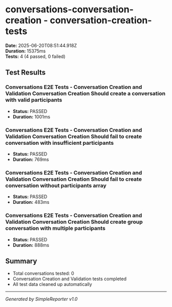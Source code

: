 # conversations-conversation-creation - conversation-creation-tests

**Date:** 2025-06-20T08:51:44.918Z  
**Duration:** 15375ms  
**Tests:** 4 (4 passed, 0 failed)

## Test Results


### Conversations E2E Tests - Conversation Creation and Validation Conversation Creation Should create a conversation with valid participants
- **Status:** PASSED
- **Duration:** 1001ms



### Conversations E2E Tests - Conversation Creation and Validation Conversation Creation Should fail to create conversation with insufficient participants
- **Status:** PASSED
- **Duration:** 769ms



### Conversations E2E Tests - Conversation Creation and Validation Conversation Creation Should fail to create conversation without participants array
- **Status:** PASSED
- **Duration:** 483ms



### Conversations E2E Tests - Conversation Creation and Validation Conversation Creation Should create group conversation with multiple participants
- **Status:** PASSED
- **Duration:** 888ms



## Summary

- Total conversations tested: 0
- Conversation Creation and Validation tests completed
- All test data cleaned up automatically

---
*Generated by SimpleReporter v1.0*
